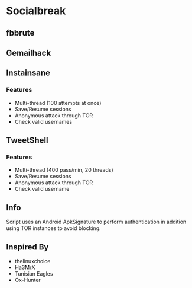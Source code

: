 # Socialbreak



## fbbrute


## Gemailhack


## Instainsane
### Features
- Multi-thread (100 attempts at once)
- Save/Resume sessions
- Anonymous attack through TOR
- Check valid usernames

## TweetShell
### Features
- Multi-thread (400 pass/min, 20 threads)
- Save/Resume sessions
- Anonymous attack through TOR
- Check valid username



## Info
Script uses an Android ApkSignature to perform authentication in addition using TOR instances to avoid blocking.



## Inspired By
- thelinuxchoice
- Ha3MrX
- Tunisian Eagles
- Ox-Hunter








